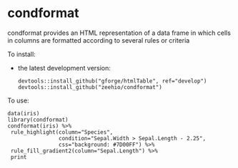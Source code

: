 # condformat

condformat provides an HTML representation of a data frame in which
cells in columns are formatted according to several rules or criteria

To install:

* the latest development version: 

    ```
    devtools::install_github("gforge/htmlTable", ref="develop")
    devtools::install_github("zeehio/condformat")
    ```

To use:

```
data(iris)
library(condformat)
condformat(iris) %>%
 rule_highlight(column="Species",
                condition="Sepal.Width > Sepal.Length - 2.25",
                css="background: #7D00FF") %>%
 rule_fill_gradient2(column="Sepal.Length") %>%
 print
```
